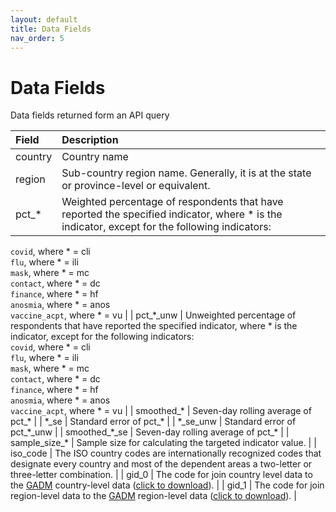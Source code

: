 ```yaml
---
layout: default
title: Data Fields
nav_order: 5
---
```


# Data Fields

Data fields returned form an API query

| Field              | Description          |
|:-------------------|:---------------------|
| country            | Country name         |
| region             | Sub-country region name. Generally, it is at the state or province-level or equivalent.        |
| pct\_*             | Weighted percentage of respondents that have reported the specified indicator, where \* is the indicator, except for the following indicators:<br />
`covid`, where \* = cli<br />
`flu`, where \* = ili<br />
`mask`, where \* = mc<br />
`contact`, where \* = dc<br />
`finance`, where \* = hf<br />
`anosmia`, where \* = anos<br />
`vaccine_acpt`, where \* = vu            |
| pct\_\*\_unw       | Unweighted percentage of respondents that have reported the specified indicator, where \* is the indicator, except for the following indicators:<br />
`covid`, where \* = cli<br />
`flu`, where \* = ili<br />
`mask`, where \* = mc<br />
`contact`, where \* = dc<br />
`finance`, where \* = hf<br />
`anosmia`, where \* = anos<br />
`vaccine_acpt`, where \* = vu         |
| smoothed\_\*       | Seven-day rolling average of pct\_\*         |
| \*\_se             | Standard error of pct\_\*                    |
| \*\_se\_unw        | Standard error of pct\_\*\_unw               |
| smoothed\_\*\_se   | Seven-day rolling average of pct\_\*         |
| sample\_size\_\*   | Sample size for calculating the targeted indicator value.         |
| iso\_code          | The ISO country codes are internationally recognized codes that designate every country and most of the dependent areas a two-letter or three-letter combination.        |
| gid\_0             | The code for join country level data to the [GADM](https://gadm.org) country-level data ([click to download](https://biogeo.ucdavis.edu/data/gadm3.6/gadm36_shp.zip)).         |
| gid\_1             | The code for join region-level data to the [GADM](https://gadm.org) region-level data ([click to download](https://biogeo.ucdavis.edu/data/gadm3.6/gadm36_levels_shp.zip)).       |

